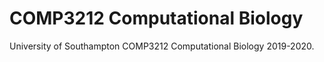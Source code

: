 # COMP3212 Computational Biology

University of Southampton COMP3212 Computational Biology 2019-2020.
